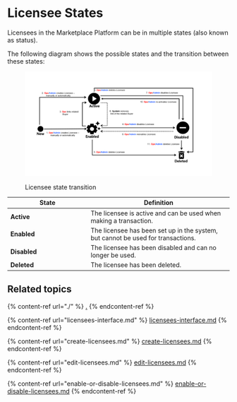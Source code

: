# Licensee States

Licensees in the Marketplace Platform can be in multiple states (also known as status).

The following diagram shows the possible states and the transition between these states:

<figure><img src="../../../.gitbook/assets/Licensee (2).png" alt=""><figcaption><p>Licensee state transition</p></figcaption></figure>

<table><thead><tr><th width="168">State</th><th>Definition</th></tr></thead><tbody><tr><td><strong>Active</strong></td><td>The licensee is active and can be used when making a transaction.</td></tr><tr><td><strong>Enabled</strong></td><td>The licensee has been set up in the system, but cannot be used for transactions.</td></tr><tr><td><strong>Disabled</strong></td><td>The licensee has been disabled and can no longer be used.</td></tr><tr><td><strong>Deleted</strong></td><td>The licensee has been deleted.</td></tr></tbody></table>

## Related topics

{% content-ref url="./" %}
[.](./)
{% endcontent-ref %}

{% content-ref url="licensees-interface.md" %}
[licensees-interface.md](licensees-interface.md)
{% endcontent-ref %}

{% content-ref url="create-licensees.md" %}
[create-licensees.md](create-licensees.md)
{% endcontent-ref %}

{% content-ref url="edit-licensees.md" %}
[edit-licensees.md](edit-licensees.md)
{% endcontent-ref %}

{% content-ref url="enable-or-disable-licensees.md" %}
[enable-or-disable-licensees.md](enable-or-disable-licensees.md)
{% endcontent-ref %}
